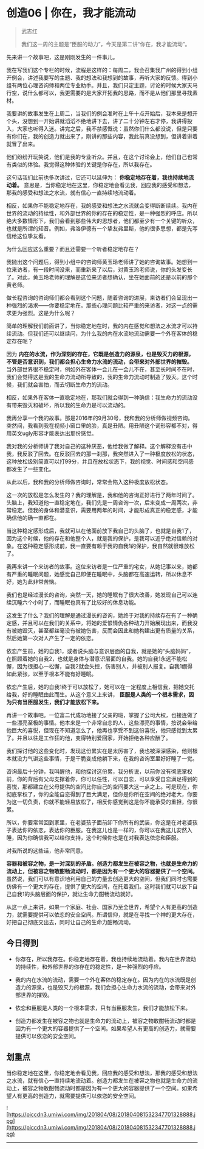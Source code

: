 # 创造06 | 你在，我才能流动

> 武志红
> 
> 我们这一周的主题是“臣服的动力”，今天是第二讲“你在，我才能流动”。

先来讲一个故事吧，这是刚刚发生的一件事儿。

我在写我们这个专栏的时候，流程是这样的：每周二，我会召集我广州的得到小组开例会，讲述我要写的主题、我的想法和我想到的故事，再听大家的反馈。得到小组有两位心理咨询师和两位专业助手。并且，我们只定主题，讨论的时候大家天马行空，说什么都可以，我更需要的是大家开拓我的思路，而不是从他们那里寻找素材。

我要讲的故事发生在上周二，当我们的例会准时在上午十点开始后，我本来是想开个头，没想到一开始讲就滔滔不绝地讲下去，讲了二十分钟左右才停，我讲得投入，大家也听得入迷。讲完之后，我不禁感慨说：虽然你们什么都没说，但是只要有你们在，我的创造力就出来了，刚讲的那些内容，我此前真没想到，但讲着讲着就冒了出来。

他们纷纷开玩笑说，他们是我的专业听众。并且，在这个讨论会上，他们自己也常有类似的体验。我觉得这种体验的关键是你存在，所以我存在。

这句话我们此前也多次讲过，它还可以延伸为： **你稳定地存在着，我也持续地流动着。** 意思是，当你稳定地在这里，你稳定地会看见我，回应我的感受和想法，那我的感受和想法之水流，就有信心一直持续地流动着。

相反，如果你不能稳定地存在，我的感受和想法之水流就会变得断断续续。我内在世界的流动的持续性，和外部世界的你的存在的稳定性，是一种强烈的呼应。所以绝大多数情形下，我们会看到那些伟大的思想者，他们都至少有一个关键的听众，也就是所谓的知音。例如，弗洛伊德有一个挚友弗里斯，他的很多思想，都是先写信给这位挚友看。

为什么回应这么重要？而且还需要一个听者稳定地存在？

我抛出这个问题后，得到小组中的咨询师黄玉玲老师讲了她的咨询故事。她想到一位来访者，有一段时间没来，而重新来了以后，对黄玉玲老师说，你的头发变长了。对此，黄玉玲老师的理解是这位来访者想确认，坐在她面前的还是以前的那个黄老师。

做长程咨询的咨询师们都会看到这个问题，随着咨询的进展，来访者们会呈现出一种强烈的渴求——你要稳定地在。那些心理问题比较严重的来访者，对这一点的需求更为强烈。这是为什么呢？

简单的理解我们前面讲了，当你稳定地在时，我的内在感觉和想法之水流才可以持续流动。但我们还可以继续问，为什么我的内在水流地流动需要一个外在客体的稳定存在呢？

因为 **内在的水流，作为深刻的存在，它既是创造力的源泉，也是毁灭力的根源，不管是否意识到，我们都会担心生命力水流的流动，会带来对外部世界的摧毁。** 当外部世界很不稳定时，例如外在客体一会儿在一会儿不在，甚至长时间不在时，我们会觉得这是我的生命力流动所导致的，我的生命力流动时制造了毁灭。这个时候，我们就会害怕，而去切断生命力的流动。

相反，如果外在客体一直稳定地在，那我们就会得到一种确信：我生命力的流动没有带来毁灭和破坏，所以我的生命力是可以流动的。

我再分享一个我的故事。那是2016年的9月30号，我和我的分析师做视频咨询。突然间，我看到我在视频小窗口里的脸，真是丑陋。用丑陋这个词形容都不对，得用英文ugly形容才能表达出那份感觉。

我对我的分析师讲了我对自己的这种厌恶，他给我做了解释。这个解释没有击中我，我反驳了回去。在反驳回去的那一刹那，我突然进入了一种极度放松的状态，这种放松级别简直可以打99分，并且在放松状态下，我的视觉、时间感和空间感都发生了一些变化。

从此以后，我和我的分析师做咨询时，常常会陷入这种极度放松状态。

这一次的放松是怎么发生的？我的理解是，我和他的咨询正好进行了两年时间了。头脑上，我知道他一直稳定地在，我们先是一周咨询一次，后来变成一周两次，非常稳定。但我的身体和潜意识，需要用两年的时间，才能形成真正的稳定感，才能确信他的确一直都在。

当这种稳定感形成后，我就可以在他面前放下我自己的头脑了，也就是自我1了，因为这个时候，他的存在和他整个人，就是我的保护，是我可以近乎绝对信赖的对象。在这种稳定感形成前，我一直要有赖于我的自我1的保护，我自然就很难放松了。

我再来讲一个来访者的故事。这位来访者是一位严重的宅女，从她记事以来，她都有严重的睡眠问题，她感觉自己即便在睡眠中，头脑都在高速运转，所以休息不好，她为此非常苦恼。

我们也是经过漫长的咨询，突然一天，她的睡眠有了很大改善，她发现自己可以连续沉睡六个小时了，而睡眠也真有了比较好的休息功能。

这发生了什么？我们的理解是通过漫长的咨询，她终于对我的持续存在有了一种确定感，并且可以在我们的关系中，将她的爱恨情仇各种动力开始展现出来，而我没有被她毁灭，甚至都丝毫没有被她伤害，反而会因此和她构建出更有质量的关系，然后她第一次对人产生了一定的依恋。

依恋产生前，她的自我1，或者说头脑与意识层面的自我，就是她的“头脑妈妈”，在照顾着她的自我2，也就是身体与潜意识层面的自我。她的自我1永远不能松懈，因为很担心一松懈，自我2就会失控，伤害别人，并被别人报复。自我1绷得如此紧张，以至于根本不能有好睡眠。

依恋产生后，她的自我1终于可以放松了，她可以在一定程度上相信我，把她交托给我，好的睡眠由此而生。从这个意义上来讲， **臣服是人类的一个根本需求，因为只有当臣服发生，我们才能放松下来。**

再讲一个故事吧。一位富二代成功地接了父亲的班，掌握了公司大权，也接连做了一些漂亮至极的事情。他本来是一个非常自恋的人，这些漂亮的事情，按说会带给他巨大的喜悦，但现在不知道怎么了，他再也享受不到这份喜悦，他只感觉到太累了。并且以往是工作狂的他，变得特别爱回家，开始拒绝各种应酬了。

我们探讨他的这些变化时，发现这份累实在是太厉害了，我也被深深感染，他则根本就没力气讲这些事情，于是干脆变成他躺下来，在我的咨询室里好好睡了一觉。

咨询最后十分钟，我叫醒他，和他探讨这份累，我分析说，以前你没有彻底掌权前，你的背后有父母支撑着你，你可以任性，可以自恋，可以享受自恋满足得到的喜悦，那都建立在父母提供的空间比你自己的空间要大这一点之上。可是现在，你彻底掌权了，你的全能自恋得到了巨大满足，但你是你所在空间的绝对老大，你要为这一切负责，你就不能轻易放松了，相反你感觉到这是你不能承受的重担，你很累。

所以，你要常常回到家里，在老婆孩子面前卸下你所有的武装，你这是在对老婆孩子表达你的依恋，表达你的臣服。在我这儿也是一样的，你可以在我这儿安然入睡，因为你确信我可以给你支持，这个时候你也是在对我表达依恋和臣服。

对我所说的这些话，他非常同意。

 **容器和被容之物，是一对深刻的矛盾。创造力都发生在被容之物，也就是生命力的流动上，但被容之物敢酣畅流动时，都是因为有一个更大的容器提供了一个空间。** 虽然说，我们可以有意识地利用自己的力量去创造更大的空间，但我们同时也需要仿佛有一个更大的存在，提供了更大的空间，在托着我们。这时我们就可以放下自己自我1的头脑层面的保护，就让生命力酣畅流动就好。

从这一点上来讲，如果一个家庭、社会、国家乃至全世界，希望个人有更高的创造力，就需要提供可以依恋的安全空间。所谓信仰，就是在寻找一个神的更大存在，好把自己彻底交出去，同时让自己的生命力酣畅流动。

## 今日得到

* 你存在，所以我存在。你稳定地存在着，我也持续地流动着。我内在世界流动的持续性，和外部世界的你存在的稳定性，是一种强烈的呼应。

* 我的内在水流的流动，需要一个外在客体的稳定存在。因为内在的水流既是创造力的源泉，也是毁灭力的根源，我们会担心生命力水流的流动，会带来对外部世界的摧毁。

* 依恋和臣服是人类的一个根本需求，只有当臣服发生，我们才能放松下来。

* 创造力都发生在被容之物也就是生命力的流动上，被容之物敢酣畅流动时都是因为有一个更大的容器提供了一个空间。如果希望人有更高的创造力，就需要提供可以依恋的安全空间。

## 划重点

当你稳定地在这里，你稳定地会看见我，回应我的感受和想法，那我的感受和想法之水流，就有信心一直持续地流动着。创造力都发生在被容之物也就是生命力的流动上，被容之物敢酣畅流动时都是因为有一个更大的容器提供了一个空间。如果希望人有更高的创造力，就需要提供可以依恋的安全空间。

![https://piccdn3.umiwi.com/img/201804/08/201804081532347701328888.jpg](https://piccdn3.umiwi.com/img/201804/08/201804081532347701328888.jpg)

---

